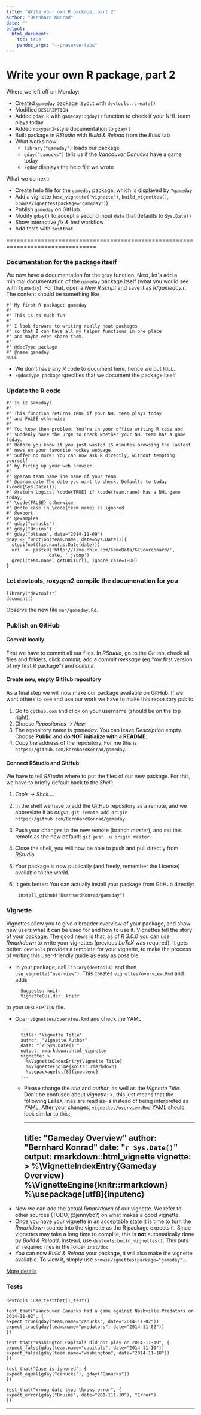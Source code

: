```yaml
---
title: "Write your own R package, part 2"
author: "Bernhard Konrad"
date: ""
output:
  html_document:
    toc: true
    pandoc_args: "--preserve-tabs"
---
```


Write your own R package, part 2
================================================================================

Where we left off on Monday:

+ Created `gameday` package layout with `devtools::create()`
+ Modified `DESCRIPTION`
+ Added `gday.R` with `gameday::gday()` function to check if your NHL team plays today
+ Added `roxygen2`-style documentation to `gday()`
+ Built package in *RStudio* with *Build & Reload* from the *Build* tab
+ What works now:
    * `library("gameday")` loads our package
    * `gday("canucks")` tells us if the *Vancouver Canucks* have a game today
    * `?gday` displays the help file we wrote

What we do next:

+ Create help file for the `gameday` package, which is displayed by `?gameday`
+ Add a vignette (`use_vignette("vignette")`, `build_vignettes()`, `browseVignettes(package="gameday")`)
+ Publish `gameday` on GitHub
+ Modify `gday()` to accept a second input `date` that defaults to `Sys.Date()`
+ Show interactive *fix & test* workflow
+ Add tests with `testthat`


================================================================================


### Documentation for the package itself

We now have a documentation for the `gday` function. Next, let's add a minimal documentation of the `gameday` package itself (what you would see with `?gameday`). For that, open a *New R script* and save it as *R/gameday.r*. The content should be something like

    #' My first R package: gameday
    #' 
    #' This is so much fun
    #' 
    #' I look forward to writing really neat packages
    #' so that I can have all my helper functions in one place
    #' and maybe even share them.
    #' 
    #' @docType package
    #' @name gameday
    NULL

+ We don't have any *R* code to document here, hence we put `NULL`. 
+ `\@docType package` specifies that we document the package itself



### Update the R code

    #' Is it Gameday?
    #'
    #' This function returns TRUE if your NHL team plays today
    #' and FALSE otherwise
    #'
    #' You know then problem: You're in your office writing R code and
    #' suddenly have the urge to check whether your NHL team has a game today.
    #' Before you know it you just wasted 15 minutes browsing the lastest
    #' news on your favorite hockey webpage.
    #' Suffer no more! You can now ask R directly, without tempting yourself
    #' by firing up your web browser.
    #'
    #' @param team.name The name of your team
    #' @param date The date you want to check. Defaults to today (\code{Sys.Date()})
    #' @return Logical \code{TRUE} if \code{team.name} has a NHL game today,
    #' \code{FALSE} otherwise
    #' @note case in \code{team.name} is ignored
    #' @export
    #' @examples
    #' gday("canucks")
    #' gday("Bruins")
    #' gday("ottawa", date="2014-11-09")
    gday <- function(team.name, date=Sys.Date()){
      stopifnot(!is.nan(as.Date(date)))
      url  <- paste0('http://live.nhle.com/GameData/GCScoreboard/',
                    date, '.jsonp')
      grepl(team.name, getURL(url), ignore.case=TRUE)
    }


### Let devtools, roxygen2 compile the documenation for you


    library("devtools")
    document()

Observe the new file `man/gameday.Rd`.


### Publish on GitHub


#### Commit locally

First we have to commit all our files. In *RStudio*, go to the *Git* tab, check all files and folders, click *commit*, add a *commit message* (eg "my first version of my first R package") and *commit*.


#### Create new, empty GitHub repository

As a final step we will now make our package available on GitHub. If we want others to see and use our work we have to make this repository public.

1. Go to `github.com` and click on your username (should be on the top right).
2. Choose *Repositories -> New*
3. The repository name is *gameday*. You can leave *Description* empty. Choose **Public** and **do NOT initialize with a README**.
4. Copy the address of the repository. For me this is `https://github.com/BernhardKonrad/gameday`.


#### Connect RStudio and GitHub

We have to tell *RStudio* where to put the files of our new package. For this, we have to briefly default back to the *Shell*:

1. *Tools -> Shell...*.
2. In the shell we have to add the GitHub repository as a remote, and we abbreviate it as *origin*: `git remote add origin https://github.com/BernhardKonrad/gameday`.
3. Push your changes to the new remote (branch *master*), and set this remote as the new default: `git push -u origin master`.
4. Close the shell, you will now be able to push and pull directly from *RStudio*.
5. Your package is now publically (and freely, remember the License) available to the world.
6. It gets better: You can actually install your package from GitHub directly:

        install_github("BernhardKonrad/gameday")

### Vignette

Vignettes allow you to give a broader overview of your package, and show new users what it can be used for and how to use it. Vignettes tell the story of your package. The good news is that, as of *R 3.0.0* you can use *Rmarkdown* to write your vignettes (previous *LaTeX* was required). It gets better: `devtools` provides a template for your vignette, to make the process of writing this user-friendly guide as easy as possible:

+ In your package, call `library(devtools)` and then `use_vignette("overview")`. This creates `vignettes/overview.Rmd` and adds

        Suggests: knitr
        VignetteBuilder: knitr
to your `DESCRIPTION` file.
+ Open `vignettes/overview.Rmd` and check the YAML:

        ---
        title: "Vignette Title"
        author: "Vignette Author"
        date: "`r Sys.Date()`"
        output: rmarkdown::html_vignette
        vignette: >
          %\VignetteIndexEntry{Vignette Title}
          %\VignetteEngine{knitr::rmarkdown}
          \usepackage[utf8]{inputenc}
        ---
    * Please change the *title* and *author*, as well as the *Vignette Title*. Don't be confused about *vignette: >*, this just means that the following LaTeX lines are read as-is instead of being interpreted as YAML. After your changes, `vignettes/overview.Rmd` YAML should look similar to this:
    
        ---
        title: "Gameday Overview"
        author: "Bernhard Konrad"
        date: "`r Sys.Date()`"
        output: rmarkdown::html_vignette
        vignette: >
          %\VignetteIndexEntry{Gameday Overview}
          %\VignetteEngine{knitr::rmarkdown}
          %\usepackage[utf8]{inputenc}
        ---
* Now we can add the actual *Rmarkdown* of our vignette. We refer to other sources (TODO, @jennybc?) on what makes a good vignette.
* Once you have your vignette in an acceptable state it is time to turn the *Rmarkdown* source into the vignette as the R package expects it. Since vignettes may take a long time to complile, this is **not** automatically done by *Build & Reload*. Instead, use `devtools:build_vignettes()`. This puts all required files in the folder `inst/doc`.
* You can now *Build & Reload* your package, it will also make the vignette available. To view it, simply use `browseVignettes(package="gameday")`.



[More details](http://r-pkgs.had.co.nz/vignettes.html)

### Tests

`devtools::use_testthat()`, `test()`
    
    test_that("Vancouver Canucks had a game against Nashville Predators on 2014-11-02", {
    expect_true(gday(team.name="canucks", date="2014-11-02"))
    expect_true(gday(team.name="predators", date="2014-11-02"))
    })
    
    test_that("Washington Capitals did not play on 2014-11-10", {
    expect_false(gday(team.name="capitals", date="2014-11-10"))
    expect_false(gday(team.name="washington", date="2014-11-10"))
    })
    
    test_that("Case is ignored", {
    expect_equal(gday("canucks"), gday("Canucks"))
    })
    
    test_that("Wrong date type throws error", {
    expect_error(gday("Bruins", date="201-111-10"), "Error")
    })


------------------------------------------------------------
